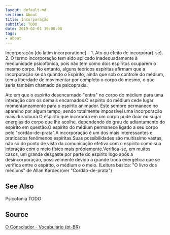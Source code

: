 ```yaml
---
layout: default-md
section: About
title: Incorporação
subtitle: TODO
date: 2019-02-01 19:00:00
tags:
- about
---
```


Incorporação [do latim incorporatione] – 1. Ato ou efeito de incorporar(-se). 2. O termo incorporação tem sido aplicado inadequadamente à mediunidade psicofônica, pois não tem como dois espíritos ocuparem o mesmo corpo. No entanto, alguns teóricos espíritas afirmam que a incorporação se dá quando o Espírito, ainda que sob o controle do médium, tem a liberdade de movimentar por completo o corpo do mesmo, o que seria também chamado de psicopraxia. 

Ato em que o espírito desencarnado "entra" no corpo do médium para uma interação com os demais encarnados.O espírito do médium cede lugar momentaneamente para o espírito animador. Este sempre permanece no aparelho por algum tempo, sendo totalmente impossível uma incorporação mais duradoura.O espírito que incorpora em um corpo pode doar ou sugar energias do corpo que lhe acolhe, dependendo do grau de adiantamento do espírito em questão.O espírito do médium permanece ligado a seu corpo pelo "cordão-de-prata".A incorporação é um dos mais interessantes e praticados fenômenos espíritas.Suas possibilidades são muitíssimo vastas, não só do ponto de vista da comunicação efetiva com o espírito como sua interação com o meio físico mais própiamente.Verifica-se, em muitos casos, um grande desgaste por parte do espírito logo após a desincorporação, possivelmente devido a grande troca energética que se verifica entre o espírito, o médium e o meio. (Leitura básica: "O livro dos médiuns" de Allan Kardec)(ver "Cordão-de-prata") 

## See Also
Psicofonia
TODO

## Source
[O Consolador - Vocabulário (pt-BR)](http://www.oconsolador.com.br/linkfixo/vocabulario/principal.html)


